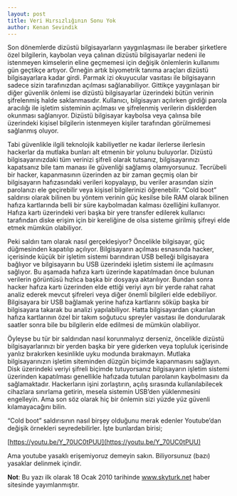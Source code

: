 ```yaml
---
layout: post
title: Veri Hırsızlığının Sonu Yok
author: Kenan Sevindik
---
```


Son dönemlerde dizüstü bilgisayarların yaygınlaşması ile beraber şirketlere özel bilgilerin, kaybolan veya çalınan dizüstü 
bilgisayarlar nedeni ile istenmeyen kimselerin eline geçmemesi için değişik önlemlerin kullanımı gün geçtikçe artıyor. 
Örneğin artık biyometrik tanıma araçları dizüstü bilgisayarlara kadar girdi. Parmak izi okuyucular vasıtası ile bilgisayarın 
sadece sizin tarafınızdan açılması sağlanabiliyor. Gittikçe yaygınlaşan bir diğer güvenlik önlemi ise dizüstü bilgisayarlar 
üzerindeki bütün verinin şifrelenmiş halde saklanmasıdır. Kullanıcı, bilgisayarı açılırken girdiği parola aracılığı ile 
işletim sisteminin açılması ve şifrelenmiş verilerin disklerden okunması sağlanıyor. Dizüstü bilgisayar kaybolsa veya 
çalınsa bile üzerindeki kişisel bilgilerin istenmeyen kişiler tarafından görülmemesi sağlanmış oluyor.

Tabi güvenlikle ilgili teknolojik kabiliyetler ne kadar ilerlerse ilerlesin hackerlar da mutlaka bunları alt etmenin bir 
yolunu buluyorlar. Dizüstü bilgisayarınızdaki tüm verinizi şifreli olarak tutsanız, bilgisayarınızı kapatsanız bile tam 
manası ile güvenliği sağlamış olamıyorsunuz. Tecrübeli bir hacker, kapanmasının üzerinden az bir zaman geçmiş olan bir 
bilgisayarın hafızasındaki verileri kopyalayıp, bu veriler arasından sizin parolanızı ele geçirebilir veya kişisel 
bilgilerinizi öğrenebilir. “Cold boot” saldırısı olarak bilinen bu yöntem verinin güç kesilse bile RAM olarak bilinen 
hafıza kartlarında belli bir süre kaybolmadan kalması özelliğini kullanıyor. Hafıza kartı üzerindeki veri başka bir yere 
transfer edilerek kullanıcı tarafından diske erişim için bir kereliğine de olsa sisteme girilmiş şifreyi elde etmek mümkün 
olabiliyor.

Peki saldırı tam olarak nasıl gerçekleşiyor? Öncelikle bilgisayar, güç düğmesinden kapatılıp açılıyor. Bilgisayarın açılması 
esnasında hacker, içerisinde küçük bir işletim sistemi barındıran USB belleği bilgisayara bağlıyor ve bilgisayarın bu USB 
üzerindeki işletim sistemi ile açılmasını sağlıyor. Bu aşamada hafıza kartı üzerinde kapatılmadan önce bulunan verilerin 
görüntüsü hızlıca başka bir dosyaya aktarılıyor. Bundan sonra hacker hafıza kartı üzerinden elde ettiği veriyi ayrı bir 
yerde rahat rahat analiz ederek mevcut şifreleri veya diğer önemli bilgileri elde edebiliyor. Bilgisayara bir USB bağlamak 
yerine hafıza kartlarını söküp başka bir bilgisayara takarak bu analizi yapılabiliyor. Hatta bilgisayardan çıkarılan hafıza 
kartlarının özel bir takım soğutucu spreyler vasıtası ile dondurularak saatler sonra bile bu bilgilerin elde edilmesi de 
mümkün olabiliyor.

Öyleyse bu tür bir saldırıdan nasıl korunmalıyız derseniz, öncelikle dizüstü bilgisayarlarınızı bir yerden başka bir yere 
giderken veya topluluk içerisinde yanlız bırakırken kesinlikle uyku modunda bırakmayın. Mutlaka bilgisayarınızın işletim 
siteminden düzgün biçimde kapanmasını sağlayın. Disk üzerindeki veriyi şifreli biçimde tutuyorsanız bilgisayarın işletim 
sistemi üzerinden kapatılması genellikle hafızada tutulan parolanın kaybolmasını da sağlamaktadır. Hackerların işini 
zorlaştırın, açılış sırasında kullanılabilecek cihazlara sınırlama getirin, mesela sistemin USB’den yüklenmesini engelleyin. 
Ama son söz olarak hiç bir önlemin sizi yüzde yüz güvenli kılamayacağını bilin.

“Cold boot” saldırısının nasıl birşey olduğunu merak edenler Youtube’dan değişik örnekleri seyredebilirler. 
İşte bunlardan birisi;

[https://youtu.be/Y_70UC0tPUU](https://youtu.be/Y_70UC0tPUU)

Ama youtube yasaklı erişemiyoruz demeyin sakın. Biliyorsunuz (bazı) yasaklar delinmek içindir.

**Not**: Bu yazı ilk olarak 18 Ocak 2010 tarihinde www.skyturk.net haber sitesinde yayımlanmıştır.
